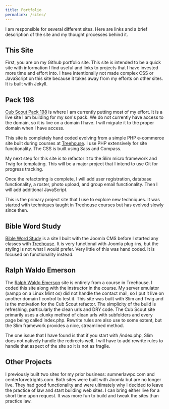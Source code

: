 ```yaml
---
title: Portfolio
permalink: /sites/
---
```


I am responsible for several different sites.  Here are links and a brief description of the site and my thought processes behind it.

This Site
---------

First, you are on my Github portfolio site.  This site is intended to be a quick site with information I find useful and links to projects that I have invested more time and effort into.  I have intentionally not made complex CSS or JavaScript on this site because it takes away from my efforts on other sites.  It is built with Jekyll.

Pack 198
--------

[Cub Scout Pack 198](http://vetsrights.com) is where I am currently putting most of my effort.  It is a live site I am building for my son's pack.  We do not currently have access to the domain, so it is live on a domain I have.  I will migrate it to the proper domain when I have access.

This site is completely hand coded evolving from a simple PHP e-commerce site built during courses at [Treehouse](http://teamtreehouse.com).  I use PHP extensively for site functionality.  The CSS is built using Sass and Compass.  

My next step for this site is to refactor it to the Slim micro framework and Twig for templating.  This will be a major project that I intend to use Git for progress tracking.

Once the refactoring is complete, I will add user registration, database functionality, a roster, photo upload, and group email functionality.  Then I will add additional JavaScript.  

This is the primary project site that I use to explore new techniques.  It was started with techniques taught in Treehouse courses but has evolved slowly since then.

Bible Word Study
----------------

[Bible Word Study](http://biblewordstudy.net) is a site I built with the Joomla CMS before I started any classes with [Treehouse](http://teamtreehouse.com).  It is very functional with Joomla plug-ins, but the styling is not what I would prefer.  Very little of this was hand coded.  It is focused on functionality instead.

Ralph Waldo Emerson
-------------------

The [Ralph Waldo Emerson](http://vetsrights.org) site is entirely from a course in Treehouse.  I coded this site along with the instructor in the course.  My server emulator (xampp on a Linux Mint os) did not handle the contact mail, so I put it live on another domain I control to test it.  This site was built with Slim and Twig and is the motivation for the Cub Scout refactor.  The simplicity of the build is refreshing, particularly the clean urls and DRY code.  The Cub Scout site primarily uses a clunky method of clean urls with subfolders and every page being called index.php.  Rewrite rules are also use to some extent, but the Slim framework provides a nice, streamlined method.

The one issue that I have found is that if you start with /index.php, Slim does not natively handle the redirects well.  I will have to add rewrite rules to handle that aspect of the site so it is not as fragile.

Other Projects
--------------

I previously built two sites for my prior business: sumnerlawpc.com and centerforvetrights.com.  Both sites were built with Joomla but are no longer live.  They had good functionality and were ultimately why I decided to leave the practice of law and start building web sites.  I can bring either live for a short time upon request.  It was more fun to build and tweak the sites than practice law.